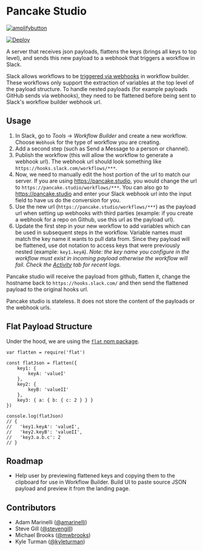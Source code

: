 # Pancake Studio

[![amplifybutton](https://oneclick.amplifyapp.com/button.svg)](https://console.aws.amazon.com/amplify/home#/deploy?repo=https://github.com/philipellisis/pancake-studio)

[![Deploy](https://www.herokucdn.com/deploy/button.svg)](https://heroku.com/deploy?template=https://github.com/stevengill/pancake-studio/tree/main)

A server that receives json payloads, flattens the keys (brings all keys to top level), and sends this new payload to a webhook that triggers a workflow in Slack.

Slack allows workflows to be [triggered via webhooks](https://slack.com/help/articles/360041352714-Create-more-advanced-workflows-using-webhooks) in workflow builder. These workflows only support the extraction of variables at the top level of the payload structure. To handle nested payloads (for example payloads GitHub sends via webhooks), they need to be flattened before being sent to Slack's workflow builder webhook url. 

## Usage

1) In Slack, go to _Tools_ -> _Workflow Builder_ and create a new workflow. Choose `Webhook` for the type of workflow you are creating. 
2) Add a second step (such as Send a Message to a person or channel).
3) Publish the workflow (this will allow the workflow to generate a webhook url). The webhook url should look something like `https://hooks.slack.com/workflows/***`.
4) Now, we need to manually edit the host portion of the url to match our server. If you are using https://pancake.studio, you would change the url to `https://pancake.studio/workflows/***`. You can also go to https://pancake.studio and enter your Slack webhook url into the input field to have us do the conversion for you.
5) Use the new url (`https://pancake.studio/workflows/***`) as the payload url when setting up webhooks with third parties (example: if you create a webhook for a repo on Github, use this url as the payload url).
6) Update the first step in your new workflow to add variables which can be used in subsequent steps in the workflow. Variable names must match the key name it wants to pull data from. Since they payload will be flattened, use dot notation to access keys that were previously nested (example: `key1.keyA`). _Note: the key name you configure in the workflow must exist in incoming payload otherwise the workflow will fail. Check the [Activity](https://slack.com/help/articles/360055655493-View-workflow-activity-in-Workflow-Builder) tab for recent logs._

Pancake studio will receive the payload from github, flatten it, change the hostname back to `https://hooks.slack.com/` and then send the flattened payload to the original hooks url.

Pancake studio is stateless. It does not store the content of the payloads or the webhook urls.

## Flat Payload Structure

Under the hood, we are using the [`flat` npm package](https://www.npmjs.com/package/flat).

```
var flatten = require('flat')
 
const flatJson = flatten({
    key1: {
        keyA: 'valueI'
    },
    key2: {
        keyB: 'valueII'
    },
    key3: { a: { b: { c: 2 } } }
})

console.log(flatJson)
// {
//   'key1.keyA': 'valueI',
//   'key2.keyB': 'valueII',
//   'key3.a.b.c': 2
// }
```

## Roadmap

- Help user by previewing flattened keys and copying them to the clipboard for use in Workflow Builder. Build UI to paste source JSON payload and preview it from the landing page.

## Contributors

- Adam Marinelli ([@amarinelli](https://github.com/amarinelli))
- Steve Gill ([@stevengill](https://github.com/stevengill))
- Michael Brooks ([@mwbrooks](https://github.com/mwbrooks))
- Kyle Turman ([@kyleturman](https://twitter.com/kyleturman))
